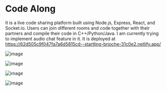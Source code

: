 # Code Along
It is a live code sharing platform built using Node.js, Express, React, and Socket.io. Users can join different rooms and code together with their partners and compile their code in C++/Python/Java. I am currently trying to implement audio chat feature in it. It is deployed at https://62d505c9f047fa7a6d5815cd--startling-brioche-31c0e2.netlify.app/

![image](https://user-images.githubusercontent.com/63255932/122105735-bed33280-ce36-11eb-8abc-0b90c2565b4a.png)

![image](https://user-images.githubusercontent.com/63255932/122106073-170a3480-ce37-11eb-9842-7fb60536c859.png)

![image](https://user-images.githubusercontent.com/63255932/122106226-46b93c80-ce37-11eb-9aa0-527d2e60be9f.png)

![image](https://user-images.githubusercontent.com/63255932/122106308-60f31a80-ce37-11eb-9928-e24d50cd93e7.png)



